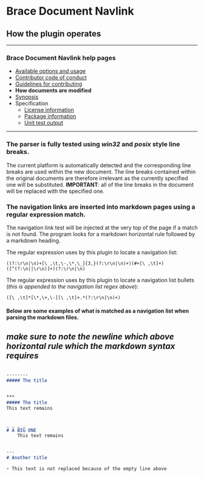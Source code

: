 # Brace Document Navlink
## How the plugin operates

---
### Brace Document Navlink help pages
* [Available options and usage](https://github.com/restarian/brace_document_navlink/blob/master/docs/available_options_and_usage.md)
* [Contributor code of conduct](https://github.com/restarian/brace_document_navlink/blob/master/docs/contributor_code_of_conduct.md)
* [Guidelines for contributing](https://github.com/restarian/brace_document_navlink/blob/master/docs/guidelines_for_contributing.md)
* **How documents are modified**
* [Synopsis](https://github.com/restarian/brace_document_navlink/blob/master/docs/synopsis.md)
* Specification
  * [License information](https://github.com/restarian/brace_document_navlink/blob/master/docs/specification/license_information.md)
  * [Package information](https://github.com/restarian/brace_document_navlink/blob/master/docs/specification/package_information.md)
  * [Unit test output](https://github.com/restarian/brace_document_navlink/blob/master/docs/specification/unit_test_output.md)


---

### The parser is fully tested using *win32* and *posix* style line breaks.
The current platform is automatically detected and the corresponding line breaks are used within the new document. The line breaks contained within the original documents are therefore irrelevant as the currently specified one will be substituted.
**IMPORTANT**: all of the line breaks in the document will be replaced with the specified one.

### The navigation links are inserted into markdown pages using a regular expression match.
The navigation link test will be injected at the very top of the page if a match is not found. The program looks for a markdown horizontal rule followed by a markdown heading.  

The regular expression uses by this plugin to locate a navigation list:

```((?:\r\n|\n)+[\ ,\t,\-,\*,\_]{3,}(?:\r\n|\n)+)(#+[\ ,\t]+)([^(?:\n||\r\n)]+)(?:\r\n|\n)```

The regular expression uses by this plugin to locate a navigation list bullets (*this is appended to the navigation list regex above*):

```([\ ,\t]*[\*,\+,\-][\ ,\t]+.*(?:\r\n|\n)+)```

#### Below are some examples of what is matched as a navigation list when parsing the markdown files.
*make sure to note the newline which above horizontal rule which the markdown syntax requires*
---

```markdown

--------
##### The title

```

```markdown

***
##### The title
This text remains
```

```markdown

_ _ _ _
# A BIG ONE
	This text remains
```

```markdown

---
# Another title

+ This text is not replaced because of the empty line above
```
